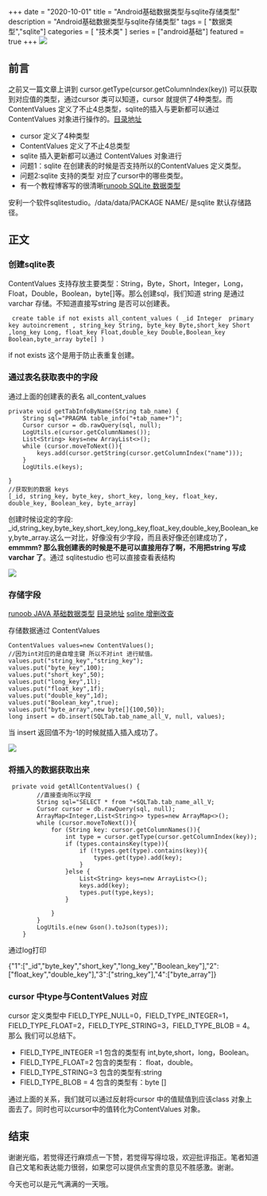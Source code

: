 +++
date = "2020-10-01"
title = "Android基础数据类型与sqlite存储类型"
description = "Android基础数据类型与sqlite存储类型"
tags = [ "数据类型","sqlite"]
categories = [
    "技术类"
]
series = ["android基础"]
featured = true
+++
![](https://p3-juejin.byteimg.com/tos-cn-i-k3u1fbpfcp/dcf76e3e7a1646aab6cf921dfffd3a45~tplv-k3u1fbpfcp-zoom-1.image)

## 前言

之前又一篇文章上讲到 cursor.getType(cursor.getColumnIndex(key))  可以获取到对应值的类型，通过cursor 类可以知道，cursor 就提供了4种类型。而ContentValues 定义了不止4总类型，sqlite的插入与更新都可以通过ContentValues 对象进行操作的。[目录地址](https://juejin.im/post/6868506837000388615) 

* cursor 定义了4种类型
* ContentValues 定义了不止4总类型
* sqlite 插入更新都可以通过 ContentValues 对象进行
* 问题1：sqlite  在创建表的时候是否支持所以的ContentValues 定义类型。
* 问题2:sqlite 支持的类型 对应了cursor中的哪些类型。
* 有一个教程博客写的很清晰[runoob SQLite 数据类型](https://www.runoob.com/sqlite/sqlite-data-types.html)

安利一个软件sqlitestudio。/data/data/PACKAGE NAME/ 是sqlite 默认存储路径。

## 正文

### 创建sqlite表

ContentValues 支持存放主要类型：String，Byte，Short，Integer，Long，Float，Double，Boolean，byte[]等。那么创建sql，我们知道 string 是通过varchar 存储。不知道直接写string 是否可以创建表。

````
 create table if not exists all_content_values ( _id Integer  primary key autoincrement , string_key String, byte_key Byte,short_key Short ,long_key Long, float_key Float,double_key Double,Boolean_key Boolean,byte_array byte[] )
````

if not exists 这个是用于防止表重复创建。

### 通过表名获取表中的字段

通过上面的创建表的表名 all_content_values

```
private void getTabInfoByName(String tab_name) {
    String sql="PRAGMA table_info("+tab_name+")";
    Cursor cursor = db.rawQuery(sql, null);
    LogUtils.e(cursor.getColumnNames());
    List<String> keys=new ArrayList<>();
    while (cursor.moveToNext()){
        keys.add(cursor.getString(cursor.getColumnIndex("name")));
    }
    LogUtils.e(keys);

}
//获取到的数据 keys
[_id, string_key, byte_key, short_key, long_key, float_key, double_key, Boolean_key, byte_array]
```

创建时候设定的字段: _id,string_key,byte_key,short_key,long_key,float_key,double_key,Boolean_key,byte_array.这么一对比，好像没有少字段，而且表好像还创建成功了，**emmmm? 那么我创建表的时候是不是可以直接用存了啊，不用把string 写成 varchar 了**。通过 sqlitestudio 也可以直接查看表结构

![](https://p3-juejin.byteimg.com/tos-cn-i-k3u1fbpfcp/bacb5efa457d4162b1b42dc0bcfbbab7~tplv-k3u1fbpfcp-zoom-1.image)

### 存储字段

[runoob JAVA 基础数据类型](https://www.runoob.com/java/java-basic-datatypes.html)   [目录地址](https://juejin.im/post/6868506837000388615)  [sqlite 增删改查](https://juejin.im/post/6868507678935777288)

存储数据通过 ContentValues  

```
ContentValues values=new ContentValues();
//因为int对应的是自增主键 所以不对int 进行赋值。
values.put("string_key","string_key");
values.put("byte_key",100);
values.put("short_key",50);
values.put("long_key",1l);
values.put("float_key",1f);
values.put("double_key",1d);
values.put("Boolean_key",true);
values.put("byte_array",new byte[]{100,50});
long insert = db.insert(SQLTab.tab_name_all_V, null, values);
```

当 insert 返回值不为-1的时候就插入插入成功了。

![](https://p6-juejin.byteimg.com/tos-cn-i-k3u1fbpfcp/eac0fbe89e504155b64056eff6741b62~tplv-k3u1fbpfcp-zoom-1.image)

### 将插入的数据获取出来

```
 private void getAllContentValues() {
        //直接查询所以字段
        String sql="SELECT * from "+SQLTab.tab_name_all_V;
        Cursor cursor = db.rawQuery(sql, null);
        ArrayMap<Integer,List<String>> types=new ArrayMap<>();
        while (cursor.moveToNext()){
            for (String key: cursor.getColumnNames()){
                int type = cursor.getType(cursor.getColumnIndex(key));
                if (types.containsKey(type)){
                    if (!types.get(type).contains(key)){
                        types.get(type).add(key);
                    }
                }else {
                    List<String> keys=new ArrayList<>();
                    keys.add(key);
                    types.put(type,keys);
                }

            }
        }
        LogUtils.e(new Gson().toJson(types));
    }
```

通过log打印 

{"1":["_id","byte_key","short_key","long_key","Boolean_key"],"2":["float_key","double_key"],"3":["string_key"],"4":["byte_array"]}

### cursor 中type与ContentValues 对应

cursor 定义类型中 FIELD_TYPE_NULL=0，FIELD_TYPE_INTEGER=1，FIELD_TYPE_FLOAT=2，FIELD_TYPE_STRING=3，FIELD_TYPE_BLOB = 4。那么 我们可以总结下。

* FIELD_TYPE_INTEGER =1 包含的类型有 int,byte,short，long，Boolean。
* FIELD_TYPE_FLOAT=2 包含的类型有： float，double。
* FIELD_TYPE_STRING=3 包含的类型有:string
* FIELD_TYPE_BLOB = 4 包含的类型有：byte []  

通过上面的关系，我们就可以通过反射将cursor 中的值赋值到应该class 对象上面去了。同时也可以cursor中的值转化为ContentValues 对象。

## 结束

谢谢光临，若觉得还行麻烦点一下赞，若觉得写得垃圾，欢迎批评指正。笔者知道自己文笔和表达能力很弱，如果您可以提供点宝贵的意见不胜感激。谢谢。

今天也可以是元气满满的一天哦。

